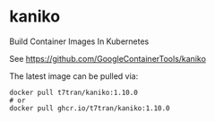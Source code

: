 # kaniko
Build Container Images In Kubernetes

See https://github.com/GoogleContainerTools/kaniko

The latest image can be pulled via:

```
docker pull t7tran/kaniko:1.10.0
# or
docker pull ghcr.io/t7tran/kaniko:1.10.0

```